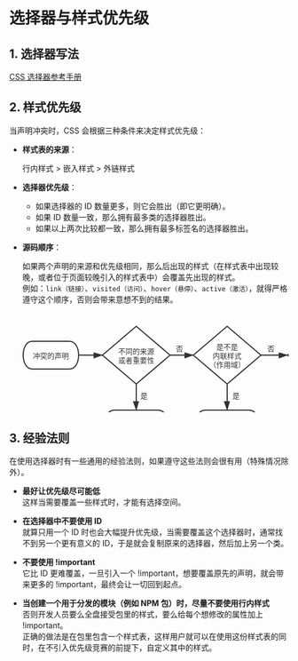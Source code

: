 # 选择器与样式优先级

## 1. 选择器写法

[CSS 选择器参考手册](https://www.w3school.com.cn/cssref/css_selectors.asp "CSS 选择器参考手册")

## 2. 样式优先级

当声明冲突时，CSS 会根据三种条件来决定样式优先级：

* **样式表的来源**：

  行内样式 > 嵌入样式 > 外链样式

* **选择器优先级**：
  * 如果选择器的 ID 数量更多，则它会胜出（即它更明确）。
  * 如果 ID 数量一致，那么拥有最多类的选择器胜出。
  * 如果以上两次比较都一致，那么拥有最多标签名的选择器胜出。

* **源码顺序**：

  如果两个声明的来源和优先级相同，那么后出现的样式（在样式表中出现较晚，或者位于页面较晚引入的样式表中）会覆盖先出现的样式。<br>
  例如：`link（链接）`、`visited（访问）`、`hover（悬停）`、`active（激活）`，就得严格遵守这个顺序，否则会带来意想不到的结果。

<svg id="SvgjsSvg1142" width="815.0000305175781" height="291.59999084472656" xmlns="http://www.w3.org/2000/svg" version="1.1" xmlns:xlink="http://www.w3.org/1999/xlink" xmlns:svgjs="http://svgjs.com/svgjs"><defs id="SvgjsDefs1143"><marker id="SvgjsMarker1210" markerWidth="16" markerHeight="12" refX="16" refY="6" viewBox="0 0 16 12" orient="auto" markerUnits="userSpaceOnUse" stroke-dasharray="0,0"><path id="SvgjsPath1211" d="M0,2 L14,6 L0,11 L0,2" fill="#323232" stroke="#323232" stroke-width="2"></path></marker><marker id="SvgjsMarker1214" markerWidth="16" markerHeight="12" refX="16" refY="6" viewBox="0 0 16 12" orient="auto" markerUnits="userSpaceOnUse" stroke-dasharray="0,0"><path id="SvgjsPath1215" d="M0,2 L14,6 L0,11 L0,2" fill="#323232" stroke="#323232" stroke-width="2"></path></marker><marker id="SvgjsMarker1218" markerWidth="16" markerHeight="12" refX="16" refY="6" viewBox="0 0 16 12" orient="auto" markerUnits="userSpaceOnUse" stroke-dasharray="0,0"><path id="SvgjsPath1219" d="M0,2 L14,6 L0,11 L0,2" fill="#323232" stroke="#323232" stroke-width="2"></path></marker><marker id="SvgjsMarker1222" markerWidth="16" markerHeight="12" refX="16" refY="6" viewBox="0 0 16 12" orient="auto" markerUnits="userSpaceOnUse" stroke-dasharray="0,0"><path id="SvgjsPath1223" d="M0,2 L14,6 L0,11 L0,2" fill="#323232" stroke="#323232" stroke-width="2"></path></marker><marker id="SvgjsMarker1226" markerWidth="16" markerHeight="12" refX="16" refY="6" viewBox="0 0 16 12" orient="auto" markerUnits="userSpaceOnUse" stroke-dasharray="0,0"><path id="SvgjsPath1227" d="M0,2 L14,6 L0,11 L0,2" fill="#323232" stroke="#323232" stroke-width="2"></path></marker><marker id="SvgjsMarker1230" markerWidth="16" markerHeight="12" refX="16" refY="6" viewBox="0 0 16 12" orient="auto" markerUnits="userSpaceOnUse" stroke-dasharray="0,0"><path id="SvgjsPath1231" d="M0,2 L14,6 L0,11 L0,2" fill="#323232" stroke="#323232" stroke-width="2"></path></marker><marker id="SvgjsMarker1234" markerWidth="16" markerHeight="12" refX="16" refY="6" viewBox="0 0 16 12" orient="auto" markerUnits="userSpaceOnUse" stroke-dasharray="0,0"><path id="SvgjsPath1235" d="M0,2 L14,6 L0,11 L0,2" fill="#323232" stroke="#323232" stroke-width="2"></path></marker></defs><g id="SvgjsG1144" transform="translate(25,51.999990463256836)"><path id="SvgjsPath1145" d="M 16.666666666666668 0L 83.33333333333333 0C 105.55555555555556 0 105.55555555555556 50 83.33333333333333 50L 16.666666666666668 50C -5.555555555555556 50 -5.555555555555556 0 16.666666666666668 0Z" stroke="rgba(50,50,50,1)" stroke-width="2" fill-opacity="1" fill="#ffffff"></path><g id="SvgjsG1146"><text id="SvgjsText1147" font-family="微软雅黑" text-anchor="middle" font-size="13px" width="80px" fill="#323232" font-weight="400" align="middle" anchor="middle" family="微软雅黑" size="13px" weight="400" font-style="" opacity="1" y="15.05" transform="rotate(0)"><tspan id="SvgjsTspan1148" dy="16" x="50"><tspan id="SvgjsTspan1149" style="text-decoration:;">冲突的声明</tspan></tspan></text></g></g><g id="SvgjsG1150" transform="translate(168,24.999990463256836)"><path id="SvgjsPath1151" d="M 0 52L 61 0L 122 52L 61 104L 0 52Z" stroke="rgba(50,50,50,1)" stroke-width="2" fill-opacity="1" fill="#ffffff"></path><g id="SvgjsG1152"><text id="SvgjsText1153" font-family="微软雅黑" text-anchor="middle" font-size="13px" width="102px" fill="#323232" font-weight="400" align="middle" anchor="middle" family="微软雅黑" size="13px" weight="400" font-style="" opacity="1" y="34.05" transform="rotate(0)"><tspan id="SvgjsTspan1154" dy="16" x="61"><tspan id="SvgjsTspan1155" style="text-decoration:;">不同的来源</tspan></tspan><tspan id="SvgjsTspan1156" dy="16" x="61"><tspan id="SvgjsTspan1157" style="text-decoration:;">或者重要性</tspan></tspan></text></g></g><g id="SvgjsG1158" transform="translate(332,24.999990463256836)"><path id="SvgjsPath1159" d="M 0 52L 61 0L 122 52L 61 104L 0 52Z" stroke="rgba(50,50,50,1)" stroke-width="2" fill-opacity="1" fill="#ffffff"></path><g id="SvgjsG1160"><text id="SvgjsText1161" font-family="微软雅黑" text-anchor="middle" font-size="13px" width="102px" fill="#323232" font-weight="400" align="middle" anchor="middle" family="微软雅黑" size="13px" weight="400" font-style="" opacity="1" y="26.05" transform="rotate(0)"><tspan id="SvgjsTspan1162" dy="16" x="61"><tspan id="SvgjsTspan1163" style="text-decoration:;">是不是</tspan></tspan><tspan id="SvgjsTspan1164" dy="16" x="61"><tspan id="SvgjsTspan1165" style="text-decoration:;">内联</tspan><tspan id="SvgjsTspan1166" style="text-decoration:;font-size: inherit;">样式</tspan></tspan><tspan id="SvgjsTspan1167" dy="16" x="61"><tspan id="SvgjsTspan1168" style="text-decoration:;">（作用域）</tspan></tspan></text></g></g><g id="SvgjsG1169" transform="translate(502,24.999990463256836)"><path id="SvgjsPath1170" d="M 0 52L 61 0L 122 52L 61 104L 0 52Z" stroke="rgba(50,50,50,1)" stroke-width="2" fill-opacity="1" fill="#ffffff"></path><g id="SvgjsG1171"><text id="SvgjsText1172" font-family="微软雅黑" text-anchor="middle" font-size="13px" width="102px" fill="#323232" font-weight="400" align="middle" anchor="middle" family="微软雅黑" size="13px" weight="400" font-style="" opacity="1" y="34.05" transform="rotate(0)"><tspan id="SvgjsTspan1173" dy="16" x="61"><tspan id="SvgjsTspan1174" style="text-decoration:;">选择器是否有</tspan></tspan><tspan id="SvgjsTspan1175" dy="16" x="61"><tspan id="SvgjsTspan1176" style="text-decoration:;">不同的优先级</tspan></tspan></text></g></g><g id="SvgjsG1177" transform="translate(670,51.999990463256836)"><path id="SvgjsPath1178" d="M 16.666666666666668 0L 103.33333333333333 0C 125.55555555555556 0 125.55555555555556 50 103.33333333333333 50L 16.666666666666668 50C -5.555555555555556 50 -5.555555555555556 0 16.666666666666668 0Z" stroke="rgba(50,50,50,1)" stroke-width="2" fill-opacity="1" fill="#ffffff"></path><g id="SvgjsG1179"><text id="SvgjsText1180" font-family="微软雅黑" text-anchor="middle" font-size="13px" width="100px" fill="#323232" font-weight="400" align="middle" anchor="middle" family="微软雅黑" size="13px" weight="400" font-style="" opacity="1" y="7.05" transform="rotate(0)"><tspan id="SvgjsTspan1181" dy="16" x="60"><tspan id="SvgjsTspan1182" style="text-decoration:;">使用源码顺序里</tspan></tspan><tspan id="SvgjsTspan1183" dy="16" x="60"><tspan id="SvgjsTspan1184" style="text-decoration:;">较晚出现的声明</tspan></tspan></text></g></g><g id="SvgjsG1185" transform="translate(172,175.99999046325684)"><path id="SvgjsPath1186" d="M 17.333333333333332 0L 96.66666666666667 0C 119.77777777777777 0 119.77777777777777 52 96.66666666666667 52L 17.333333333333332 52C -5.777777777777778 52 -5.777777777777778 0 17.333333333333332 0Z" stroke="rgba(50,50,50,1)" stroke-width="2" fill-opacity="1" fill="#ffffff"></path><g id="SvgjsG1187"><text id="SvgjsText1188" font-family="微软雅黑" text-anchor="middle" font-size="13px" width="94px" fill="#323232" font-weight="400" align="middle" anchor="middle" family="微软雅黑" size="13px" weight="400" font-style="" opacity="1" y="8.05" transform="rotate(0)"><tspan id="SvgjsTspan1189" dy="16" x="57"><tspan id="SvgjsTspan1190" style="text-decoration:;">使用更高优先级</tspan></tspan><tspan id="SvgjsTspan1191" dy="16" x="57"><tspan id="SvgjsTspan1192" style="text-decoration:;">的来源里的声明</tspan></tspan></text></g></g><g id="SvgjsG1193" transform="translate(336,175.99999046325684)"><path id="SvgjsPath1194" d="M 17.333333333333332 0L 96.66666666666667 0C 119.77777777777777 0 119.77777777777777 52 96.66666666666667 52L 17.333333333333332 52C -5.777777777777778 52 -5.777777777777778 0 17.333333333333332 0Z" stroke="rgba(50,50,50,1)" stroke-width="2" fill-opacity="1" fill="#ffffff"></path><g id="SvgjsG1195"><text id="SvgjsText1196" font-family="微软雅黑" text-anchor="middle" font-size="13px" width="94px" fill="#323232" font-weight="400" align="middle" anchor="middle" family="微软雅黑" size="13px" weight="400" font-style="" opacity="1" y="16.05" transform="rotate(0)"><tspan id="SvgjsTspan1197" dy="16" x="57"><tspan id="SvgjsTspan1198" style="text-decoration:;">使用内联声明</tspan></tspan></text></g></g><g id="SvgjsG1199" transform="translate(506,175.99999046325684)"><path id="SvgjsPath1200" d="M 17.333333333333332 0L 96.66666666666667 0C 119.77777777777777 0 119.77777777777777 52 96.66666666666667 52L 17.333333333333332 52C -5.777777777777778 52 -5.777777777777778 0 17.333333333333332 0Z" stroke="rgba(50,50,50,1)" stroke-width="2" fill-opacity="1" fill="#ffffff"></path><g id="SvgjsG1201"><text id="SvgjsText1202" font-family="微软雅黑" text-anchor="middle" font-size="13px" width="94px" fill="#323232" font-weight="400" align="middle" anchor="middle" family="微软雅黑" size="13px" weight="400" font-style="" opacity="1" y="8.05" transform="rotate(0)"><tspan id="SvgjsTspan1203" dy="16" x="57"><tspan id="SvgjsTspan1204" style="text-decoration:;">使用更高</tspan><tspan id="SvgjsTspan1205" style="text-decoration:;font-size: inherit;">优</tspan></tspan><tspan id="SvgjsTspan1206" dy="16" x="57"><tspan id="SvgjsTspan1207" style="text-decoration:;font-size: inherit;">先级的声明</tspan></tspan></text></g></g><g id="SvgjsG1208"><path id="SvgjsPath1209" d="M125 76.99999046325684L146.5 76.99999046325684L146.5 76.99999046325684L168 76.99999046325684" stroke="#323232" stroke-width="2" fill="none" marker-end="url(#SvgjsMarker1210)"></path></g><g id="SvgjsG1212"><path id="SvgjsPath1213" d="M290 76.99999046325684L311 76.99999046325684L311 76.99999046325684L332 76.99999046325684" stroke="#323232" stroke-width="2" fill="none" marker-end="url(#SvgjsMarker1214)"></path></g><g id="SvgjsG1216"><path id="SvgjsPath1217" d="M454 76.99999046325684L478 76.99999046325684L478 76.99999046325684L502 76.99999046325684" stroke="#323232" stroke-width="2" fill="none" marker-end="url(#SvgjsMarker1218)"></path></g><g id="SvgjsG1220"><path id="SvgjsPath1221" d="M624 76.99999046325684L647 76.99999046325684L647 76.99999046325684L670 76.99999046325684" stroke="#323232" stroke-width="2" fill="none" marker-end="url(#SvgjsMarker1222)"></path></g><g id="SvgjsG1224"><path id="SvgjsPath1225" d="M229 128.99999046325684L229 152.49999046325684L229 152.49999046325684L229 175.99999046325684" stroke="#323232" stroke-width="2" fill="none" marker-end="url(#SvgjsMarker1226)"></path></g><g id="SvgjsG1228"><path id="SvgjsPath1229" d="M393 128.99999046325684L393 152.49999046325684L393 152.49999046325684L393 175.99999046325684" stroke="#323232" stroke-width="2" fill="none" marker-end="url(#SvgjsMarker1230)"></path></g><g id="SvgjsG1232"><path id="SvgjsPath1233" d="M563 128.99999046325684L563 152.49999046325684L563 152.49999046325684L563 175.99999046325684" stroke="#323232" stroke-width="2" fill="none" marker-end="url(#SvgjsMarker1234)"></path></g><g id="SvgjsG1236" transform="translate(247,43.999990463256836)"><path id="SvgjsPath1237" d="M 0 0L 120 0L 120 40L 0 40Z" stroke="none" fill="none"></path><g id="SvgjsG1238"><text id="SvgjsText1239" font-family="微软雅黑" text-anchor="middle" font-size="13px" width="120px" fill="#323232" font-weight="400" align="middle" anchor="middle" family="微软雅黑" size="13px" weight="400" font-style="" opacity="1" y="10.05" transform="rotate(0)"><tspan id="SvgjsTspan1240" dy="16" x="60"><tspan id="SvgjsTspan1241" style="text-decoration:;">否</tspan></tspan></text></g></g><g id="SvgjsG1242" transform="translate(412,43.999990463256836)"><path id="SvgjsPath1243" d="M 0 0L 120 0L 120 40L 0 40Z" stroke="none" fill="none"></path><g id="SvgjsG1244"><text id="SvgjsText1245" font-family="微软雅黑" text-anchor="middle" font-size="13px" width="120px" fill="#323232" font-weight="400" align="middle" anchor="middle" family="微软雅黑" size="13px" weight="400" font-style="" opacity="1" y="10.05" transform="rotate(0)"><tspan id="SvgjsTspan1246" dy="16" x="60"><tspan id="SvgjsTspan1247" style="text-decoration:;">否</tspan></tspan></text></g></g><g id="SvgjsG1248" transform="translate(579,43.999990463256836)"><path id="SvgjsPath1249" d="M 0 0L 120 0L 120 40L 0 40Z" stroke="none" fill="none"></path><g id="SvgjsG1250"><text id="SvgjsText1251" font-family="微软雅黑" text-anchor="middle" font-size="13px" width="120px" fill="#323232" font-weight="400" align="middle" anchor="middle" family="微软雅黑" size="13px" weight="400" font-style="" opacity="1" y="10.05" transform="rotate(0)"><tspan id="SvgjsTspan1252" dy="16" x="60"><tspan id="SvgjsTspan1253" style="text-decoration:;">否</tspan></tspan></text></g></g><g id="SvgjsG1254" transform="translate(183,128.99999046325684)"><path id="SvgjsPath1255" d="M 0 0L 120 0L 120 40L 0 40Z" stroke="none" fill="none"></path><g id="SvgjsG1256"><text id="SvgjsText1257" font-family="微软雅黑" text-anchor="middle" font-size="13px" width="120px" fill="#323232" font-weight="400" align="middle" anchor="middle" family="微软雅黑" size="13px" weight="400" font-style="" opacity="1" y="10.05" transform="rotate(0)"><tspan id="SvgjsTspan1258" dy="16" x="60"><tspan id="SvgjsTspan1259" style="text-decoration:;">是</tspan></tspan></text></g></g><g id="SvgjsG1260" transform="translate(349,128.99999046325684)"><path id="SvgjsPath1261" d="M 0 0L 120 0L 120 40L 0 40Z" stroke="none" fill="none"></path><g id="SvgjsG1262"><text id="SvgjsText1263" font-family="微软雅黑" text-anchor="middle" font-size="13px" width="120px" fill="#323232" font-weight="400" align="middle" anchor="middle" family="微软雅黑" size="13px" weight="400" font-style="" opacity="1" y="10.05" transform="rotate(0)"><tspan id="SvgjsTspan1264" dy="16" x="60"><tspan id="SvgjsTspan1265" style="text-decoration:;">是</tspan></tspan></text></g></g><g id="SvgjsG1266" transform="translate(516,128.99999046325684)"><path id="SvgjsPath1267" d="M 0 0L 120 0L 120 40L 0 40Z" stroke="none" fill="none"></path><g id="SvgjsG1268"><text id="SvgjsText1269" font-family="微软雅黑" text-anchor="middle" font-size="13px" width="120px" fill="#323232" font-weight="400" align="middle" anchor="middle" family="微软雅黑" size="13px" weight="400" font-style="" opacity="1" y="10.05" transform="rotate(0)"><tspan id="SvgjsTspan1270" dy="16" x="60"><tspan id="SvgjsTspan1271" style="text-decoration:;">是</tspan></tspan></text></g></g><g id="SvgjsG1272" transform="translate(264.5,242.59999084472656)"><path id="SvgjsPath1273" d="M 0 0L 257 0L 257 24L 0 24Z" stroke="none" fill="none"></path><g id="SvgjsG1274"><text id="SvgjsText1275" font-family="微软雅黑" text-anchor="middle" font-size="13px" width="257px" fill="#a1a1a1" font-weight="400" align="middle" anchor="middle" family="微软雅黑" size="13px" weight="400" font-style="" opacity="1" y="2.05" transform="rotate(0)"><tspan id="SvgjsTspan1276" dy="16" x="128.5"><tspan id="SvgjsTspan1277" style="text-decoration:;">层叠的规则流程图，展示了声明的优先顺序</tspan></tspan></text></g></g></svg>

## 3. 经验法则

在使用选择器时有一些通用的经验法则，如果遵守这些法则会很有用（特殊情况除外）。

* **最好让优先级尽可能低**<br>
  这样当需要覆盖一些样式时，才能有选择空间。

* **在选择器中不要使用 ID**<br>
  就算只用一个 ID 时也会大幅提升优先级，当需要覆盖这个选择器时，通常找不到另一个更有意义的 ID，于是就会复制原来的选择器，然后加上另一个类。

* **不要使用 !important**<br>
  它比 ID 更难覆盖，一旦引入一个 !important，想要覆盖原先的声明，就会带来更多的 !important，最终会让一切回到起点。

* **当创建一个用于分发的模块（例如 NPM 包）时，尽量不要使用行内样式**<br>
  否则开发人员要么全盘接受包里的样式，要么给每个想修改的属性加上 !important。<br>
  正确的做法是在包里包含一个样式表，这样用户就可以在使用这份样式表的同时，在不引入优先级竞赛的前提下，自定义其中的样式。
